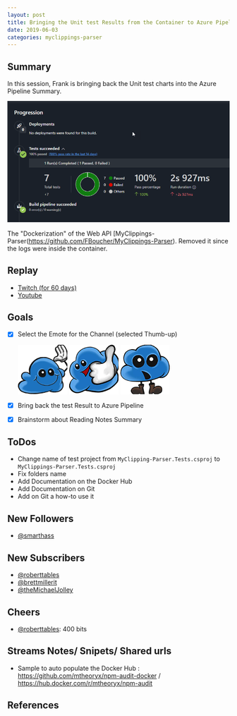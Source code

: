 ```yaml
---
layout: post
title: Bringing the Unit test Results from the Container to Azure Pipeline
date: 2019-06-03
categories: myclippings-parser
---
```



## Summary

In this session, Frank is bringing back the Unit test charts into the Azure Pipeline Summary. 

![TestsResults][TestsResults]

The "Dockerization" of the Web API [MyClippings-Parser(https://github.com/FBoucher/MyClippings-Parser). Removed it since the logs were inside the container.

## Replay


- [Twitch (for 60 days)](https://www.twitch.tv/videos/433987245)
- [Youtube](https://www.youtube.com/watch?v=v5UM0Pocn4g)

Goals
-----

- [X] Select the Emote for the Channel (selected Thumb-up)

    ![hicloud][hicloud]
    ![okcloud][okcloud]
    ![surprisedcloud][surprisedcloud]

- [X] Bring back the test Result to Azure Pipeline
- [X] Brainstorm about Reading Notes Summary


ToDos
-----

- Change name of test project from `MyClipping-Parser.Tests.csproj` to `MyClippings-Parser.Tests.csproj`
- Fix folders name
- Add Documentation on the Docker Hub
- Add Documentation on Git
- Add on Git a how-to use it


New Followers
-------------

- [@smarthass](https://www.twitch.tv/smarthass)


New Subscribers
---------------

- [@roberttables](https://www.twitch.tv/roberttables)
- [@brettmillerit](https://www.twitch.tv/brettmillerit)
- [@theMichaelJolley](https://www.twitch.tv/themichaeljolley)


Cheers
------

- [@roberttables](https://www.twitch.tv/roberttables): 400 bits



Streams Notes/ Snipets/ Shared urls
-----------------------------------

- Sample to auto populate the  Docker Hub  : https://github.com/mtheoryx/npm-audit-docker / https://hub.docker.com/r/mtheoryx/npm-audit


References
----------


[TestsResults]: medias/TestsResults.png
[hicloud]: medias/hicloud.png
[okcloud]: medias/okcloud.png
[surprisedcloud]: medias/surprisedcloud.png
